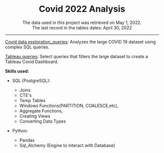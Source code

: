 <h1 align = "center"> Covid 2022 Analysis </h1>

<p align = "center">The data used in this project was retrieved on May 1, 2022. <br>
    The last record in the tables dates: April 30, 2022 </p>
    

---


[Covid data exploration_queries](covid_dataexploration_queries.sql): Analyzes the large COVID 19 dataset using complex SQL queries.
    
[Tableau queries](./tableau_covid_sql_queries.sql): Select queries that filters the large dataset to create a Tableau Covid Dashboard.

**Skills used:**
- SQL (PostgreSQL): 
    - Joins
    -  CTE's
    -  Temp Tables
    -  Windows Functions(PARTITION, COALESCE,etc), 
    -  Aggregate Functions,
    -  Creating Views
    -  Converting Data Types

- Python:
    - Pandas 
    - Sql_Alchemy (Engine to interact with Database)
    
